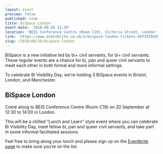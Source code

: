 ```yaml
---
layout: event
preview: false
published: true
title: BiSpace London
event-date: '2018-09-20 12:30'
location: 'BEIS Conference Centre (Room C19), Victoria Street, London'
link: 'https://www.eventbrite.co.uk/e/bispace-london-tickets-49735592496'
slug: /2018/09/20/bispace-london
---
```

BiSpace is a new initiative led by bi+ civil servants, for bi+ civil servants. These regular events are a chance for bi, pan and queer civil servants to meet each other in both formal and more informal settings. 

To celebrate Bi Visibility Day, we're holding 3 BiSpace events in Bristol, London, and Manchester.

## BiSpace London

Come along to BEIS Conference Centre (Room C19) on 20 September at 12:30 to 14:00 in London. 

This will be a chilled “Lunch and Learn” style event where you can celebrate Bi Visibility Day, meet fellow bi, pan and queer civil servants, and take part in some informal facilitated sessions. 

Feel free to bring along your lunch and please sign up on the [Eventbrite page](https://www.eventbrite.co.uk/e/bispace-london-tickets-49735592496) to make sure you’re on the list.
